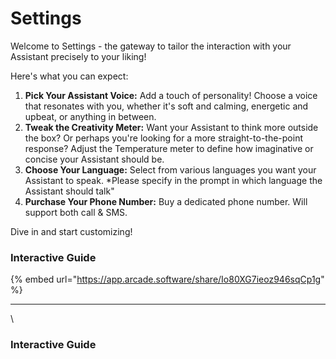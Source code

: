 # Settings

Welcome to Settings - the gateway to tailor the interaction with your Assistant precisely to your liking!

Here's what you can expect:

1. **Pick Your Assistant Voice:** Add a touch of personality! Choose a voice that resonates with you, whether it's soft and calming, energetic and upbeat, or anything in between.&#x20;
2. **Tweak the Creativity Meter:** Want your Assistant to think more outside the box? Or perhaps you're looking for a more straight-to-the-point response? Adjust the Temperature meter to define how imaginative or concise your Assistant should be.
3. **Choose Your Language:** Select from various languages you want your Assistant to speak.  \*Please specify in the prompt in which language the Assistant should talk"
4. **Purchase Your Phone Number:**  Buy a dedicated phone number. Will support both call & SMS.

Dive in and start customizing!&#x20;

### Interactive Guide

{% embed url="https://app.arcade.software/share/Io80XG7ieoz946sqCp1g" %}

***

\


### Interactive Guide
